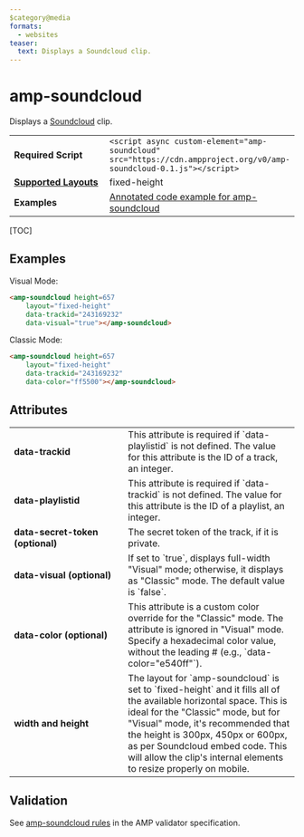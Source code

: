 ```yaml
---
$category@media
formats:
  - websites
teaser:
  text: Displays a Soundcloud clip.
---
```

<!---
Copyright 2016 The AMP HTML Authors. All Rights Reserved.

Licensed under the Apache License, Version 2.0 (the "License");
you may not use this file except in compliance with the License.
You may obtain a copy of the License at

      http://www.apache.org/licenses/LICENSE-2.0

Unless required by applicable law or agreed to in writing, software
distributed under the License is distributed on an "AS-IS" BASIS,
WITHOUT WARRANTIES OR CONDITIONS OF ANY KIND, either express or implied.
See the License for the specific language governing permissions and
limitations under the License.
-->

# amp-soundcloud

Displays a <a href="https://soundcloud.com/">Soundcloud</a> clip.

<table>
  <tr>
    <td width="40%"><strong>Required Script</strong></td>
    <td><code>&lt;script async custom-element="amp-soundcloud" src="https://cdn.ampproject.org/v0/amp-soundcloud-0.1.js">&lt;/script></code></td>
  </tr>
  <tr>
    <td class="col-fourty"><strong><a href="https://www.ampproject.org/docs/guides/responsive/control_layout.html">Supported Layouts</a></strong></td>
    <td>fixed-height</td>
  </tr>
  <tr>
    <td width="40%"><strong>Examples</strong></td>
    <td><a href="https://ampbyexample.com/components/amp-soundcloud/">Annotated code example for amp-soundcloud</a></td>
  </tr>
</table>

[TOC]

## Examples

Visual Mode:
```html
<amp-soundcloud height=657
    layout="fixed-height"
    data-trackid="243169232"
    data-visual="true"></amp-soundcloud>
```

Classic Mode:
```html
<amp-soundcloud height=657
    layout="fixed-height"
    data-trackid="243169232"
    data-color="ff5500"></amp-soundcloud>
```

## Attributes

<table class="ad-m-table-listing">
  <tr>
    <td width="40%"><strong>data-trackid</strong></td>
    <td>This attribute is required if `data-playlistid` is not defined.  
    The value for this attribute is the ID of a track, an integer.</td>
  </tr>
  <tr>
    <td width="40%"><strong>data-playlistid</strong></td>
    <td>This attribute is required if `data-trackid` is not defined.
    The value for this attribute is the ID of a playlist, an integer.</td>
  </tr>
  <tr>
    <td width="40%"><strong>data-secret-token (optional)</strong></td>
    <td>The secret token of the track, if it is private.</td>
  </tr>
  <tr>
    <td width="40%"><strong>data-visual (optional)</strong></td>
    <td>If set to `true`, displays full-width "Visual" mode; otherwise, it displays as "Classic" mode. The default value is `false`.</td>
  </tr>
  <tr>
    <td width="40%"><strong>data-color (optional)</strong></td>
    <td>This attribute is a custom color override for the "Classic" mode. The attribute is ignored in "Visual" mode. Specify a hexadecimal color value, without the leading # (e.g., `data-color="e540ff"`).</td>
  </tr>
  <tr>
    <td width="40%"><strong>width and height</strong></td>
    <td>The layout for `amp-soundcloud` is set to `fixed-height` and it fills all of the available horizontal space. This is ideal for the "Classic" mode, but for "Visual" mode, it's recommended that the height is 300px, 450px or 600px, as per Soundcloud embed code. This will allow the clip's internal elements to resize properly on mobile.</td>
  </tr>
</table>

## Validation

See [amp-soundcloud rules](https://github.com/ampproject/amphtml/blob/master/extensions/amp-soundcloud/validator-amp-soundcloud.protoascii) in the AMP validator specification.
